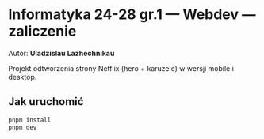 # Informatyka 24-28 gr.1 — Webdev — zaliczenie

Autor: **Uladzislau Lazhechnikau**

Projekt odtworzenia strony Netflix (hero + karuzele) w wersji mobile i desktop.

## Jak uruchomić
```bash
pnpm install
pnpm dev
```
